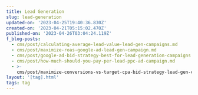 ```yaml
---
title: Lead Generation
slug: lead-generation
updated-on: '2023-04-25T19:40:36.830Z'
created-on: '2023-04-21T05:15:02.470Z'
published-on: '2023-04-26T03:04:24.119Z'
f_blog-posts:
  - cms/post/calculating-average-lead-value-lead-gen-campaigns.md
  - cms/post/maximize-roas-google-ad-lead-gen-campaign.md
  - cms/post/google-ad-bid-strategy-best-for-lead-generation-campaigns.md
  - cms/post/how-much-should-you-pay-per-lead-ppc-ad-campaign.md
  - >-
    cms/post/maximize-conversions-vs-target-cpa-bid-strategy-lead-gen-campaigns.md
layout: '[tag].html'
tags: tag
---
```



